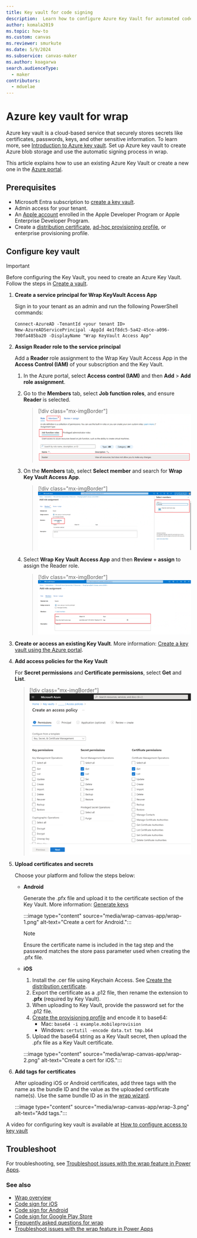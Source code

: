 ```yaml
---
title: Key vault for code signing
description:  Learn how to configure Azure Key Vault for automated code signing of native mobile apps in wrap wizard.
author: komala2019
ms.topic: how-to
ms.custom: canvas
ms.reviewer: smurkute
ms.date: 5/9/2024
ms.subservice: canvas-maker
ms.author: koagarwa
search.audienceType: 
  - maker
contributors:
  - mduelae
---
```


# Azure key vault for wrap

Azure key vault is a cloud-based service that securely stores secrets like certificates, passwords, keys, and other sensitive information. To learn more, see [Introduction to Azure key vault](/azure/key-vault/general/overview). Set up Azure key vault to create Azure blob storage and use the automatic signing process in wrap.

This article explains how to use an existing Azure Key Vault or create a new one in the [Azure portal](https://portal.azure.com).

## Prerequisites

- Microsoft Entra subscription to [create a key vault](/azure/key-vault/general/quick-create-portal).
- Admin access for your tenant.
- An [Apple account](https://developer.apple.com) enrolled in the Apple Developer Program or Apple Enterprise Developer Program.
- Create a [distribution certificate](code-sign-ios.md#create-distribution-certificate), [ad-hoc provisioning profile](code-sign-ios.md#create-ios-provisioning-profile), or enterprise provisioning profile.

## Configure key vault

> [!IMPORTANT]
> Before configuring the Key Vault, you need to create an Azure Key Vault. Follow the steps in [Create a vault](/azure/key-vault/general/quick-create-portal#create-a-vault).

1. **Create a service principal for Wrap KeyVault Access App**

   Sign in to your tenant as an admin and run the following PowerShell commands:

   ```
   Connect-AzureAD -TenantId <your tenant ID>
   New-AzureADServicePrincipal -AppId 4e1f8dc5-5a42-45ce-a096-700fa485ba20 -DisplayName "Wrap KeyVault Access App"
   ```

2. **Assign Reader role to the service principal**

   Add a **Reader** role assignment to the Wrap Key Vault Access App in the **Access Control (IAM)** of your subscription and the Key Vault.

   1. In the Azure portal, select **Access control (IAM)** and then **Add** > **Add role assignment**.
   2. Go to the **Members** tab, select **Job function roles**, and ensure **Reader** is selected.

      > [!div class="mx-imgBorder"] 
      > ![Select the Members tab.](media/how-to-v2/Add_members.png "Select the Members tab.")

   3. On the **Members** tab, select **Select member** and search for **Wrap Key Vault Access App**.

      > [!div class="mx-imgBorder"] 
      > ![Search for Wrap Key Vault Access App.](media/how-to-v2/Add_role_assignment.png "Search for Wrap Key Vault Access App.")

   4. Select **Wrap Key Vault Access App** and then **Review + assign** to assign the Reader role.

      > [!div class="mx-imgBorder"] 
      > ![Assign Reader role to Wrap KeyVault Access App.](media/how-to-v2/Add_role_for_wrap_signing.png "Assign Reader role to Wrap KeyVault Access App.")

3. **Create or access an existing Key Vault**. More information: [Create a key vault using the Azure portal](/azure/key-vault/general/quick-create-portal).

4. **Add access policies for the Key Vault**

   For **Secret permissions** and **Certificate permissions**, select **Get** and **List**.

   > [!div class="mx-imgBorder"] 
   > ![Access Policies required: Get, List for secret and certificates permissions.](media/how-to-v2/AzureKV-Access-Policy.png "Access Policies required: Get, List for secret and certificates permissions")

5. **Upload certificates and secrets**

   Choose your platform and follow the steps below:

   - **Android**

     Generate the .pfx file and upload it to the certificate section of the Key Vault. More information: [Generate keys](code-sign-android.md#generate-key-and-signature-hash)

     :::image type="content" source="media/wrap-canvas-app/wrap-1.png" alt-text="Create a cert for Android.":::

     > [!NOTE]
     > Ensure the certificate name is included in the tag step and the password matches the store pass parameter used when creating the .pfx file.

   - **iOS**

     1. Install the .cer file using Keychain Access. See [Create the distribution certificate](code-sign-ios.md#create-distribution-certificate).
     2. Export the certificate as a .p12 file, then rename the extension to **.pfx** (required by Key Vault).
     3. When uploading to Key Vault, provide the password set for the .p12 file.
     4. [Create the provisioning profile](code-sign-ios.md#create-ios-provisioning-profile) and encode it to base64:
        - Mac: `base64 -i example.mobileprovision`
        - Windows: `certutil -encode data.txt tmp.b64`
     5. Upload the base64 string as a Key Vault secret, then upload the .pfx file as a Key Vault certificate.

     :::image type="content" source="media/wrap-canvas-app/wrap-2.png" alt-text="Create a cert for iOS.":::

6. **Add tags for certificates**

   After uploading iOS or Android certificates, add three tags with the name as the bundle ID and the value as the uploaded certificate name(s). Use the same bundle ID as in the [wrap wizard](wrap-how-to.md#3-choose-target-platform).

   :::image type="content" source="media/wrap-canvas-app/wrap-3.png" alt-text="Add tags.":::

A video for configuring key vault is available at [How to configure access to key vault](https://www.youtube.com/watch?v=QV5xAUoJDcA&t=7s)

## Troubleshoot

For troubleshooting, see [Troubleshoot issues with the wrap feature in Power Apps](/troubleshoot/power-platform/power-apps/manage-apps-and-solutions/wrap-issues).

### See also

- [Wrap overview](overview.md)
- [Code sign for iOS](code-sign-ios.md)
- [Code sign for Android](code-sign-android.md)
- [Code sign for Google Play Store](https://developer.android.com/studio/publish/app-signing)
- [Frequently asked questions for wrap](faq.yml)  
- [Troubleshoot issues with the wrap feature in Power Apps](/troubleshoot/power-platform/power-apps/manage-apps/wrap-issues)
